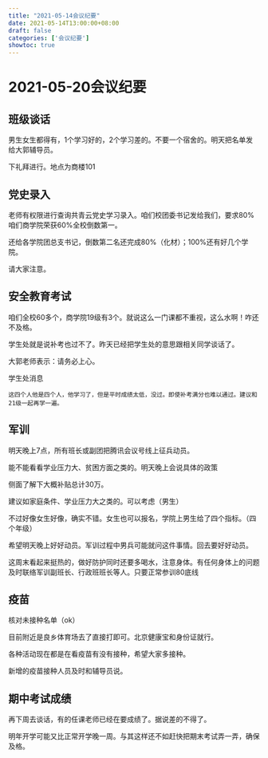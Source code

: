 ```yaml
---
title: "2021-05-14会议纪要" 
date: 2021-05-14T13:00:00+08:00
draft: false
categories: ['会议纪要']
showtoc: true
---
```

# 2021-05-20会议纪要

## 班级谈话

男生女生都得有，1个学习好的，2个学习差的。不要一个宿舍的。明天把名单发给大郭辅导员。

下礼拜进行。地点为商楼101

## 党史录入

老师有权限进行查询共青云党史学习录入。咱们校团委书记发给我们，要求80%咱们商学院荣获60%全校倒数第一。

还给各学院团总支书记，倒数第二名还完成80%（化材）；100%还有好几个学院。

请大家注意。

## 安全教育考试

咱们全校60多个，商学院19级有3个。就说这么一门课都不重视，这么水啊！咋还不及格。

学生处就是说补考也过不了。昨天已经把学生处的意思跟相关同学谈话了。

大郭老师表示：请务必上心。

学生处消息
```
这四个人他是四个人，他学习了，但是平时成绩太低，没过。即使补考满分也难以通过。建议和21级一起再学一遍。
```

## 军训

明天晚上7点，所有班长或副团把腾讯会议号线上征兵动员。

能不能看看学业压力大、贫困方面之类的。明天晚上会说具体的政策

侧面了解下大概补贴总计30万。

建议如家庭条件、学业压力大之类的。可以考虑（男生）

不过好像女生好像，确实不错。女生也可以报名，学院上男生给了四个指标。（四个年级）

希望明天晚上好好动员。军训过程中男兵可能就问这件事情。回去要好好动员。

这周末看起来挺热的，做好防护同时还要多喝水，注意身体。有任何身体上的问题及时联络军训副班长、行政班班长等人。只要正常参训80底线

## 疫苗

核对未接种名单（ok）

目前附近是良乡体育场去了直接打即可。北京健康宝和身份证就行。

各种活动现在都是在看疫苗有没有接种，希望大家多接种。

新增的疫苗接种人员及时和辅导员说。

## 期中考试成绩

再下周去谈话，有的任课老师已经在要成绩了。据说差的不得了。

明年开学可能又比正常开学晚一周。与其这样还不如赶快把期末考试弄一弄，确保及格。
